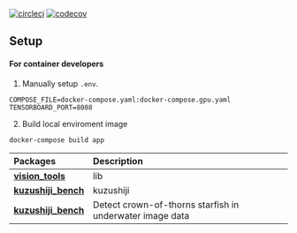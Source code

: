 [![circleci](https://circleci.com/gh/h4nyu/vision-tools.svg?style=svg)](https://app.circleci.com/pipelines/github/h4nyu/vision-tools?filter=all)
[![codecov](https://codecov.io/gh/h4nyu/vision-tools/branch/master/graph/badge.svg?token=TLYBISJIE4)](https://codecov.io/gh/h4nyu/vision-tools)

## Setup

#### For container developers

1. Manually setup `.env`. 

```
COMPOSE_FILE=docker-compose.yaml:docker-compose.gpu.yaml
TENSORBOARD_PORT=8008
```

2. Build local enviroment image

```
docker-compose build app
```

| Packages                                   | Description  |
| :-                                         | :-           |
| **[vision_tools](./vision_tools)**         | lib          |
| **[kuzushiji_bench](./kuzushiji_bench)**   | kuzushiji    |
| **[kuzushiji_bench](./cots_bench)**        | Detect crown-of-thorns starfish in underwater image data    |
